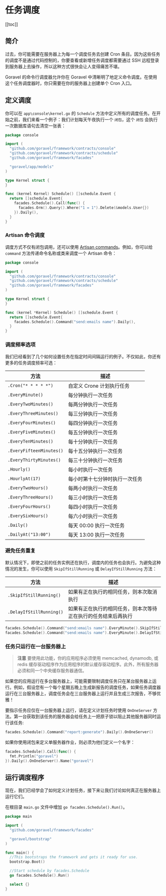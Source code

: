 # 任务调度

[[toc]]

## 简介

过去，你可能需要在服务器上为每一个调度任务去创建 Cron 条目。因为这些任务的调度不是通过代码控制的，你要查看或新增任务调度都需要通过 SSH 远程登录到服务器上去操作，所以这种方式很快会让人变得痛苦不堪。

Goravel 的命令行调度器允许你在 Goravel 中清晰明了地定义命令调度。在使用这个任务调度器时，你只需要在你的服务器上创建单个 Cron 入口。

## 定义调度

你可以在 `app\console\kernel.go` 的 `Schedule` 方法中定义所有的调度任务。在开始之前，我们来看一个例子：我们计划每天午夜执行一个 `闭包`，这个 `闭包` 会执行一次数据库语句去清空一张表：

```go
package console

import (
  "github.com/goravel/framework/contracts/console"
  "github.com/goravel/framework/contracts/schedule"
  "github.com/goravel/framework/facades"

  "goravel/app/models"
)

type Kernel struct {
}

func (kernel Kernel) Schedule() []schedule.Event {
  return []schedule.Event{
    facades.Schedule().Call(func() {
      facades.Orm().Query().Where("1 = 1").Delete(&models.User{})
    }).Daily(),
  }
}
```

### Artisan 命令调度

调度方式不仅有闭包调用，还可以使用 [Artisan commands](./Artisan%E5%91%BD%E4%BB%A4%E8%A1%8C.md)。例如，你可以给 `command` 方法传递命令名称或类来调度一个 Artisan 命令：

```go
package console

import (
  "github.com/goravel/framework/contracts/console"
  "github.com/goravel/framework/contracts/schedule"
  "github.com/goravel/framework/facades"
)

type Kernel struct {
}

func (kernel *Kernel) Schedule() []schedule.Event {
  return []schedule.Event{
    facades.Schedule().Command("send:emails name").Daily(),
  }
}
```

### 调度频率选项

我们已经看到了几个如何设置任务在指定时间间隔运行的例子。不仅如此，你还有更多的任务调度频率可选：

| 方法                     | 描述                           |
| ------------------------ | ------------------------------ |
| `.Cron("* * * * *")`     | 自定义 Crone 计划执行任务      |
| `.EveryMinute()`         | 每分钟执行一次任务             |
| `.EveryTwoMinutes()`     | 每两分钟执行一次任务           |
| `.EveryThreeMinutes()`   | 每三分钟执行一次任务           |
| `.EveryFourMinutes()`    | 每四分钟执行一次任务           |
| `.EveryFiveMinutes()`    | 每五分钟执行一次任务           |
| `.EveryTenMinutes()`     | 每十分钟执行一次任务           |
| `.EveryFifteenMinutes()` | 每十五分钟执行一次任务         |
| `.EveryThirtyMinutes()`  | 每三十分钟执行一次任务         |
| `.Hourly()`              | 每小时执行一次任务             |
| `.HourlyAt(17)`          | 每小时第十七分钟时执行一次任务 |
| `.EveryTwoHours()`       | 每两小时执行一次任务           |
| `.EveryThreeHours()`     | 每三小时执行一次任务           |
| `.EveryFourHours()`      | 每四小时执行一次任务           |
| `.EverySixHours()`       | 每六小时执行一次任务           |
| `.Daily()`               | 每天 00:00 执行一次任务        |
| `.DailyAt("13:00")`      | 每天 13:00 执行一次任务        |

### 避免任务重复

默认情况下，即使之前的任务实例还在执行，调度内的任务也会执行。为避免这种情况的发生，你可以使用 `SkipIfStillRunning` 或 `DelayIfStillRunning` 方法：

| 方法                     | 描述                                                           |
| ------------------------ | -------------------------------------------------------------- |
| `.SkipIfStillRunning()`  | 如果有正在执行的相同任务，则本次取消执行                       |
| `.DelayIfStillRunning()` | 如果有正在执行的相同任务，则本次等待正在执行的任务结束后再执行 |

```go
facades.Schedule().Command("send:emails name").EveryMinute().SkipIfStillRunning()
facades.Schedule().Command("send:emails name").EveryMinute().DelayIfStillRunning()
```

### 任务只运行在一台服务器上

> **注意**
> 要使用此功能，你的应用程序必须使用 memcached, dynamodb, 或 redis 缓存驱动程序作为应用程序的默认缓存驱动程序。此外，所有服务器必须和同一个中央缓存服务器通信。

如果您的应用运行在多台服务器上，可能需要限制调度任务只在某台服务器上运行。例如，假设您有一个每个星期五晚上生成新报告的调度任务，如果任务调度器运行在三台服务器上，调度任务会在三台服务器上运行并且生成三次报告，不够优雅！

要指示任务应仅在一台服务器上运行，请在定义计划任务时使用 `OnOneServer` 方法。第一台获取到该任务的服务器会给任务上一把原子锁以阻止其他服务器同时运行该任务:

```go
facades.Schedule().Command("report:generate").Daily().OnOneServer()
```

如果你使用闭包来定义单服务器作业，则必须为他们定义一个名字：

```go
facades.Schedule().Call(func() {
  fmt.Println("goravel")
}).Daily().OnOneServer().Name("goravel")
```

## 运行调度程序

现在，我们已经学会了如何定义计划任务，接下来让我们讨论如何真正在服务器上运行它们。

在根目录 `main.go` 文件中增加 `go facades.Schedule().Run()`。

```go
package main

import (
  "github.com/goravel/framework/facades"

  "goravel/bootstrap"
)

func main() {
  //This bootstraps the framework and gets it ready for use.
  bootstrap.Boot()

  //Start schedule by facades.Schedule
  go facades.Schedule().Run()

  select {}
}
```

<CommentService/>